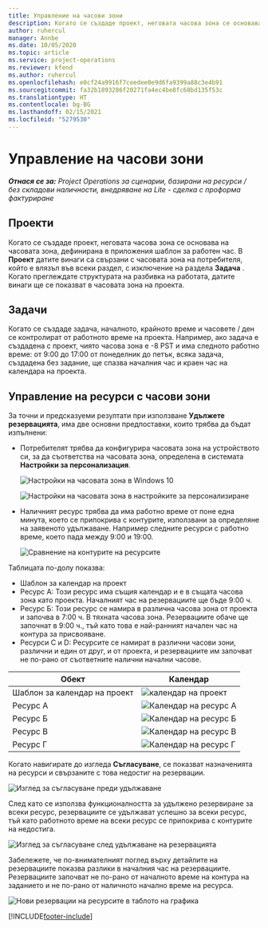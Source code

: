 ```yaml
---
title: Управление на часови зони
description: Когато се създаде проект, неговата часова зона се основава на часовата зона, дефинирана в приложения шаблон за работен час.
author: ruhercul
manager: Annbe
ms.date: 10/05/2020
ms.topic: article
ms.service: project-operations
ms.reviewer: kfend
ms.author: ruhercul
ms.openlocfilehash: e0cf24a9916f7ceedee0e9d6fa9399a88c3e4b91
ms.sourcegitcommit: fa32b1893286f20271fa4ec4be8fc68bd135f53c
ms.translationtype: HT
ms.contentlocale: bg-BG
ms.lasthandoff: 02/15/2021
ms.locfileid: "5279530"
---
```

# <a name="manage-time-zones"></a>Управление на часови зони

_**Отнася се за:** Project Operations за сценарии, базирани на ресурси / без складови наличности, внедряване на Lite - сделка с проформа фактуриране_


## <a name="projects"></a>Проекти

Когато се създаде проект, неговата часова зона се основава на часовата зона, дефинирана в приложения шаблон за работен час. В **Проект** датите винаги са свързани с часовата зона на потребителя, който е влязъл във всеки раздел, с изключение на раздела **Задача** . Когато преглеждате структурата на разбивка на работата, датите винаги ще се показват в часовата зона на проекта.

## <a name="tasks"></a>Задачи

Когато се създаде задача, началното, крайното време и часовете / ден се контролират от работното време на проекта. Например, ако задача е създадена с проект, чиято часова зона е -8 PST и има следното работно време: от 9:00 до 17:00 от понеделник до петък, всяка задача, създадена без задание, ще спазва началния час и краен час на календара на проекта.

## <a name="manage-resources-with-time-zones"></a>Управление на ресурси с часови зони

За точни и предсказуеми резултати при използване **Удължете резервацията**, има две основни предпоставки, които трябва да бъдат изпълнени:  

- Потребителят трябва да конфигурира часовата зона на устройството си, за да съответства на часовата зона, определена в системата **Настройки за персонализация**.
 
  ![Настройки на часовата зона в Windows 10](media/reconcile-assignments-03.png)

  ![Настройки на часовата зона в настройките за персонализиране](media/reconcile-assignments-04.png)
 
- Наличният ресурс трябва да има работно време от поне една минута, което се припокрива с контурите, използвани за определяне на заявеното удължаване. Например следните ресурси с работно време, което пада между 9:00 и 19:00. 

  ![Сравнение на контурите на ресурсите](media/reconcile-assignments-05.png)

Таблицата по-долу показва:

- Шаблон за календар на проект
- Ресурс А: Този ресурс има същия календар и е в същата часова зона като проекта. Началният час на резервациите ще бъде 9:00 ч.
- Ресурс Б: Този ресурс се намира в различна часова зона от проекта и започва в 7:00 ч. В тяхната часова зона. Резервациите обаче ще започнат в 9:00 ч., тъй като това е най-ранният начален час на контура за присвояване.
- Ресурси C и D: Ресурсите се намират в различни часови зони, различни и един от друг, и от проекта, и резервациите им започват не по-рано от съответните налични начални часове.

|Обект  |Календар  |
|-|-|
|Шаблон за календар на проект   | ![календар на проект](media/reconcile-assignments-06.png) |
|Ресурс А  | ![Календар на ресурс А](media/reconcile-assignments-06.png) |
|Ресурс Б  |  ![Календар на ресурс Б](media/reconcile-assignments-07.png) |
|Ресурс В  |  ![Календар на ресурс В](media/reconcile-assignments-08.png) |
|Ресурс Г  | ![Календар на ресурс Г](media/reconcile-assignments-09.png)  |
 
Когато навигирате до изгледа **Съгласуване**, се показват назначенията на ресурси и свързаните с това недостиг на резервации.

![Изглед за съгласуване преди удължаване](media/reconcile-assignments-10.png)

След като се използва функционалността за удължено резервиране за всеки ресурс, резервациите се удължават успешно за всеки ресурс, тъй като работното време на всеки ресурс се припокрива с контурите на недостига.

![Изглед за съгласуване след удължаване на резервацията](media/reconcile-assignments-11.png) 

Забележете, че по-внимателният поглед върху детайлите на резервациите показва разлики в началния час на резервациите. Резервациите започват не по-рано от началното време на контура на заданието и не по-рано от наличното начално време на ресурса.

![Нови резервации на ресурсите в таблото на графика](media/reconcile-assignments-12.png)


[!INCLUDE[footer-include](../includes/footer-banner.md)]